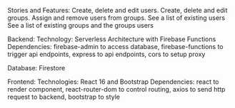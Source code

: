 Stories and Features:
Create, delete and edit users.
Create, delete and edit groups.
Assign and remove users from groups.
See a list of existing users
See a list of existing groups and the groups users

Backend:
Technology: Serverless Architecture with Firebase Functions
Dependencies: firebase-admin to access database, firebase-functions to trigger api endpoints, express to api endpoints, cors to setup proxy

Database:
Firestore

Frontend:
Technologies: React 16 and Bootstrap
Dependencies: react to render component, react-router-dom to control routing, axios to send http request to backend, bootstrap to style
